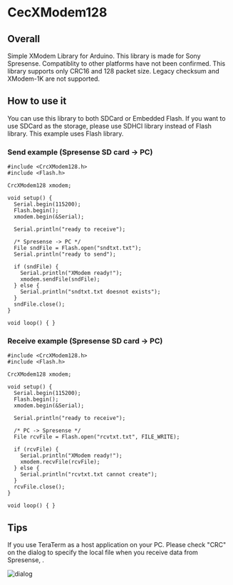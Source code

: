 # CecXModem128

## Overall
Simple XModem Library for Arduino. This library is made for Sony Spresense. Compatiblity to other platforms have not been confirmed.
This library supports only CRC16 and 128 packet size. Legacy checksum and XModem-1K are not supported.

## How to use it
You can use this library to both SDCard or Embedded Flash. If you want to use SDCard as the storage, 
please use SDHCI library instead of Flash library. This example uses Flash library.


### Send example (Spresense SD card -> PC)

    #include <CrcXModem128.h>
    #include <Flash.h>
    
    CrcXModem128 xmodem;
    
    void setup() {
      Serial.begin(115200);
      Flash.begin();
      xmodem.begin(&Serial);

      Serial.println("ready to receive");

      /* Spresense -> PC */
      File sndFile = Flash.open("sndtxt.txt");
      Serial.println("ready to send");
    
      if (sndFile) {
        Serial.println("XModem ready!");
        xmodem.sendFile(sndFile);
      } else {
        Serial.println("sndtxt.txt doesnot exists");
      }
      sndFile.close();
    }
    
    void loop() { }    

### Receive example (Spresense SD card -> PC)
    #include <CrcXModem128.h>
    #include <Flash.h>
    
    CrcXModem128 xmodem;
    
    void setup() {
      Serial.begin(115200);
      Flash.begin();
      xmodem.begin(&Serial);
      
      Serial.println("ready to receive");
    
      /* PC -> Spresense */
      File rcvFile = Flash.open("rcvtxt.txt", FILE_WRITE);
    
      if (rcvFile) {  
        Serial.println("XModem ready!");
        xmodem.recvFile(rcvFile);
      } else {
        Serial.println("rcvtxt.txt cannot create");
      }
      rcvFile.close();
    }
    
    void loop() { }
    
## Tips
 If you use TeraTerm as a host application on your PC. Please check "CRC" on the dialog to specify the local file when you receive data from Spresense, .
 
![dialog](https://user-images.githubusercontent.com/18510684/91984640-36801700-ed67-11ea-908b-521bd6db5cc3.png)
